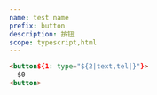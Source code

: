 ```yaml
---
name: test name
prefix: button
description: 按钮
scope: typescript,html
---
```


```html
<button${1: type="${2|text,tel|}"}>
  $0
<button>
```